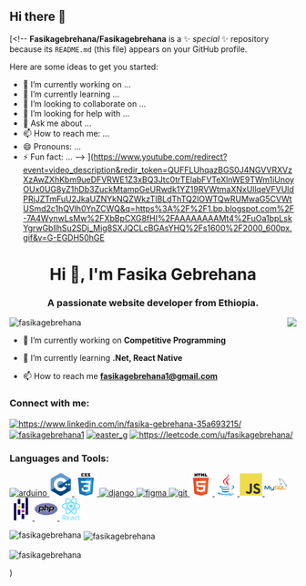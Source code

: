 ## Hi there 👋

[<!--
**Fasikagebrehana/Fasikagebrehana** is a ✨ _special_ ✨ repository because its `README.md` (this file) appears on your GitHub profile.

Here are some ideas to get you started:

- 🔭 I’m currently working on ...
- 🌱 I’m currently learning ...
- 👯 I’m looking to collaborate on ...
- 🤔 I’m looking for help with ...
- 💬 Ask me about ...
- 📫 How to reach me: ...
- 😄 Pronouns: ...
- ⚡ Fun fact: ...
-->
](https://www.youtube.com/redirect?event=video_description&redir_token=QUFFLUhqazBGS0J4NGVVRXVzXzAwZXhKbm9ueDFVRWE1Z3xBQ3Jtc0trTElabFVTeXlnWE9TWm1iUnoyOUx0UG8yZ1hDb3ZuckMtampGeURwdk1YZ19RVWtmaXNxUllqeVFVUldPRjJZTmFuU2JkaUZNYkNQZWkzTlBLdThTQ2lOWTQwRUMwaG5CVWtUSmd2c1hQVlh0YnZCWQ&q=https%3A%2F%2F1.bp.blogspot.com%2F-7A4WynwLsMw%2FXbBpCXG8fHI%2FAAAAAAAAMt4%2FuOa1bpLskYgrwGbllhSu2SDj_Mig8SXJQCLcBGAsYHQ%2Fs1600%2F2000_600px.gif&v=G-EGDH50hGE
<h1 align="center">Hi 👋, I'm Fasika Gebrehana</h1>
<h3 align="center">A passionate website developer from Ethiopia.</h3>
<img align="right" src = "https://user-images.githubusercontent.com/74038190/236119160-976a0405-caa7-470c-9356-16d43402ea0a.gif"

<p align="left"> <img src="https://komarev.com/ghpvc/?username=fasikagebrehana&label=Profile%20views&color=0e75b6&style=flat" alt="fasikagebrehana" /> </p>

- 🔭 I’m currently working on **Competitive Programming**

- 🌱 I’m currently learning **.Net, React Native**

- 📫 How to reach me **fasikagebrehana1@gmail.com**

<h3 align="left">Connect with me:</h3>
<p align="left">
<a href="https://linkedin.com/in/https://www.linkedin.com/in/fasika-gebrehana-35a693215/" target="blank"><img align="center" src="https://raw.githubusercontent.com/rahuldkjain/github-profile-readme-generator/master/src/images/icons/Social/linked-in-alt.svg" alt="https://www.linkedin.com/in/fasika-gebrehana-35a693215/" height="30" width="40" /></a>
<a href="https://www.hackerrank.com/fasikagebrehana1" target="blank"><img align="center" src="https://raw.githubusercontent.com/rahuldkjain/github-profile-readme-generator/master/src/images/icons/Social/hackerrank.svg" alt="fasikagebrehana1" height="30" width="40" /></a>
<a href="https://codeforces.com/profile/easter_g" target="blank"><img align="center" src="https://raw.githubusercontent.com/rahuldkjain/github-profile-readme-generator/master/src/images/icons/Social/codeforces.svg" alt="easter_g" height="30" width="40" /></a>
<a href="https://www.leetcode.com/https://leetcode.com/u/fasikagebrehana/" target="blank"><img align="center" src="https://raw.githubusercontent.com/rahuldkjain/github-profile-readme-generator/master/src/images/icons/Social/leet-code.svg" alt="https://leetcode.com/u/fasikagebrehana/" height="30" width="40" /></a>
</p>

<h3 align="left">Languages and Tools:</h3>
<p align="left"> <a href="https://www.arduino.cc/" target="_blank" rel="noreferrer"> <img src="https://cdn.worldvectorlogo.com/logos/arduino-1.svg" alt="arduino" width="40" height="40"/> </a> <a href="https://www.w3schools.com/cpp/" target="_blank" rel="noreferrer"> <img src="https://raw.githubusercontent.com/devicons/devicon/master/icons/cplusplus/cplusplus-original.svg" alt="cplusplus" width="40" height="40"/> </a> <a href="https://www.w3schools.com/css/" target="_blank" rel="noreferrer"> <img src="https://raw.githubusercontent.com/devicons/devicon/master/icons/css3/css3-original-wordmark.svg" alt="css3" width="40" height="40"/> </a> <a href="https://www.djangoproject.com/" target="_blank" rel="noreferrer"> <img src="https://cdn.worldvectorlogo.com/logos/django.svg" alt="django" width="40" height="40"/> </a> <a href="https://www.figma.com/" target="_blank" rel="noreferrer"> <img src="https://www.vectorlogo.zone/logos/figma/figma-icon.svg" alt="figma" width="40" height="40"/> </a> <a href="https://git-scm.com/" target="_blank" rel="noreferrer"> <img src="https://www.vectorlogo.zone/logos/git-scm/git-scm-icon.svg" alt="git" width="40" height="40"/> </a> <a href="https://www.w3.org/html/" target="_blank" rel="noreferrer"> <img src="https://raw.githubusercontent.com/devicons/devicon/master/icons/html5/html5-original-wordmark.svg" alt="html5" width="40" height="40"/> </a> <a href="https://www.java.com" target="_blank" rel="noreferrer"> <img src="https://raw.githubusercontent.com/devicons/devicon/master/icons/java/java-original.svg" alt="java" width="40" height="40"/> </a> <a href="https://developer.mozilla.org/en-US/docs/Web/JavaScript" target="_blank" rel="noreferrer"> <img src="https://raw.githubusercontent.com/devicons/devicon/master/icons/javascript/javascript-original.svg" alt="javascript" width="40" height="40"/> </a> <a href="https://www.mysql.com/" target="_blank" rel="noreferrer"> <img src="https://raw.githubusercontent.com/devicons/devicon/master/icons/mysql/mysql-original-wordmark.svg" alt="mysql" width="40" height="40"/> </a> <a href="https://pandas.pydata.org/" target="_blank" rel="noreferrer"> <img src="https://raw.githubusercontent.com/devicons/devicon/2ae2a900d2f041da66e950e4d48052658d850630/icons/pandas/pandas-original.svg" alt="pandas" width="40" height="40"/> </a> <a href="https://www.php.net" target="_blank" rel="noreferrer"> <img src="https://raw.githubusercontent.com/devicons/devicon/master/icons/php/php-original.svg" alt="php" width="40" height="40"/> </a> <a href="https://reactjs.org/" target="_blank" rel="noreferrer"> <img src="https://raw.githubusercontent.com/devicons/devicon/master/icons/react/react-original-wordmark.svg" alt="react" width="40" height="40"/> </a> </p>

<p><img align="left" src="https://github-readme-stats.vercel.app/api/top-langs?username=fasikagebrehana&show_icons=true&locale=en&layout=compact" alt="fasikagebrehana" /></p>

<p>&nbsp;<img align="center" src="https://github-readme-stats.vercel.app/api?username=fasikagebrehana&show_icons=true&locale=en" alt="fasikagebrehana" /></p>

<p><img align="center" src="https://github-readme-streak-stats.herokuapp.com/?user=fasikagebrehana&" alt="fasikagebrehana" /></p>
)
